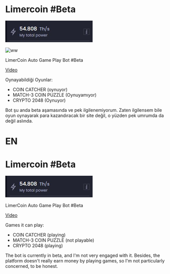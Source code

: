# Limercoin #Beta

![ff](https://raw.githubusercontent.com/ByLeaxi/Limercoin/main/phto/ss1.jpg)

![ww](https://views.whatilearened.today/views/github/ByLeaxi/Limercoin.svg)

LimerCoin Auto Game Play Bot #Beta

[Video](https://www.youtube.com/watch?v=E4RmfW8Ypq0)

Oynayabildiği Oyunlar:

- COIN CATCHER (oynuyor)
- MATCH-3 COIN PUZZLE (Oynuyamıyor)
- CRYPTO 2048 (Oynuyor)

Bot şu anda beta aşamasında ve pek ilgilenemiyorum. Zaten ilgilensem bile oyun oynayarak para kazandıracak bir site değil, o yüzden pek umrumda da değil aslında.


# EN

# Limercoin #Beta

![GitHub Logo](https://raw.githubusercontent.com/ByLeaxi/Limercoin/main/phto/ss1.jpg)

LimerCoin Auto Game Play Bot #Beta

[Video](https://www.youtube.com/watch?v=E4RmfW8Ypq0)

Games it can play:

- COIN CATCHER (playing)
- MATCH-3 COIN PUZZLE (not playable)
- CRYPTO 2048 (playing)

The bot is currently in beta, and I'm not very engaged with it. Besides, the platform doesn't really earn money by playing games, so I'm not particularly concerned, to be honest.

